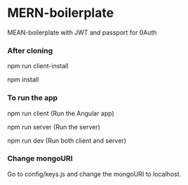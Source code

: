 # MERN-boilerplate

MEAN-boilerplate with JWT and passport for 0Auth

### After cloning

npm run client-install

npm install

### To run the app

npm run client (Run the Angular app)

npm run server (Run the server)

npm run dev (Run both client and server)

### Change mongoURI

Go to config/keys.js and change the mongoURI to localhost.

